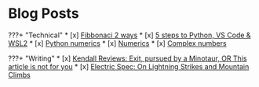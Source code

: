 # Blog Posts

???+ "Technical"
    * [x] [Fibbonaci 2 ways](https://www.stddev.tech/fibonnaci-3-ways/)
    * [x] [5 steps to Python, VS Code & WSL2](https://www.stddev.tech/5-steps-to-python-vs-code-wsl2/)
    * [x] [Python numerics](https://www.stddev.tech/python-numerics/)
    * [x] [Numerics](https://www.stddev.tech/cs1-numerics/)
    * [x] [Complex numbers](https://www.stddev.tech/complex-numbers/)

???+ "Writing"
    * [x] [Kendall Reviews: Exit, pursued by a Minotaur, OR This article is not for you](http://kendallreviews.com/book-review-michael-j-nicholson-visits-ash-tree-lane-and-offers-a-fascinating-review-of-mark-z-danielewskis-house-of-leaves/)
    * [x] [Electric Spec: On Lightning Strikes and Mountain Climbs](https://electricspec.blogspot.com/2018/08/from-author-nicholson.html)